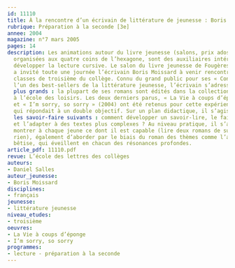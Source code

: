 ```yaml
---
id: 11110
title: À la rencontre d’un écrivain de littérature de jeunesse : Boris Moissard
rubrique: Préparation à la seconde [3e]
annee: 2004
magazine: n°7 mars 2005
pages: 14
description: Les animations autour du livre jeunesse (salons, prix ados…), qui sont
  organisées aux quatre coins de l’hexagone, sont des auxiliaires intéressants pour
  développer la lecture cursive. Le salon du livre jeunesse de Fougères (en Ille-et-Vilaine)
  a invité toute une journée l’écrivain Boris Moissard à venir rencontrer les huit
  classes de troisième du collège. Connu du grand public pour ses « Contes à l’envers »,
  l’un des best-sellers de la littérature jeunesse, l’écrivain s’adresse surtout aux
  plus grands : la plupart de ses romans sont édités dans la collection « Médium »
  à l’école des loisirs. Les deux derniers parus, « La Vie à coups d’éponge » (2002)
  et « I’m sorry, so sorry » (2004) ont été retenus pour cette expérience pédagogique
  qui répondait à un double objectif. Sur un plan didactique, il s’agissait de travailler
  les savoir-faire suivants : comment développer un savoir-lire, le faire évoluer
  et l’adapter à des textes plus complexes ? Au niveau pratique, il s’agissait de
  montrer à chaque jeune ce dont il est capable (lire deux romans de suite n’est pas
  rien), également d’aborder par le biais du roman des thèmes comme l’amour et la
  bêtise, qui éveillent en chacun des résonances profondes.
article_pdf: 11110.pdf
revue: L’école des lettres des collèges
auteurs:
- Daniel Salles
auteur_jeunesse:
- Boris Moissard
disciplines:
- français
jeunesse:
- littérature jeunesse
niveau_etudes:
- troisième
oeuvres:
- La Vie à coups d’éponge
- I’m sorry, so sorry
programmes:
- lecture - préparation à la seconde
---
```


